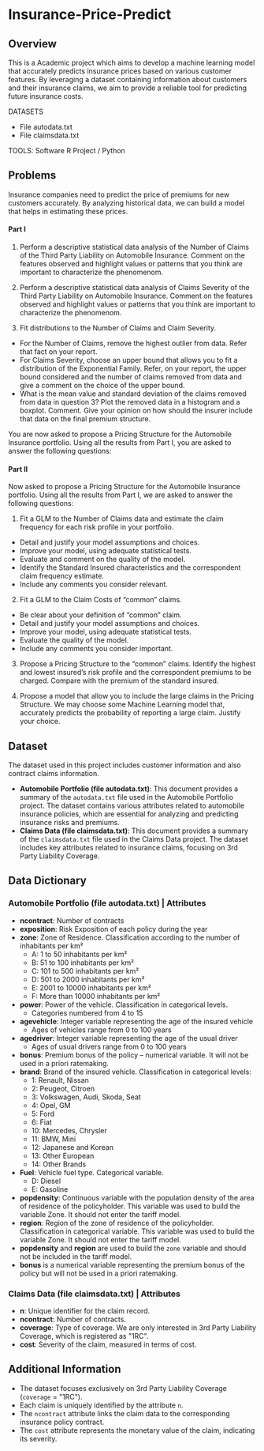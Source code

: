 # Insurance-Price-Predict

## Overview

This is a Academic project which aims to develop a machine learning model that accurately predicts insurance prices based on various customer features. By leveraging a dataset containing information about customers and their insurance claims, we aim to provide a reliable tool for predicting future insurance costs.

DATASETS
 - File autodata.txt
 - File claimsdata.txt

TOOLS: Software R Project / Python


## Problems

Insurance companies need to predict the price of premiums for new customers accurately. By analyzing historical data, we can build a model that helps in estimating these prices.

#### Part I

1. Perform a descriptive statistical data analysis of the Number of Claims of the Third Party Liability on Automobile Insurance. Comment on the features observed and highlight values or patterns that you think are important to characterize the phenomenom.

2. Perform a descriptive statistical data analysis of Claims Severity of the Third Party Liability
on Automobile Insurance. Comment on the features observed and highlight values or patterns
that you think are important to characterize the phenomenom.

3. Fit distributions to the Number of Claims and Claim Severity.
  - For the Number of Claims, remove the highest outlier from data. Refer that fact on your
report.
  - For Claims Severity, choose an upper bound that allows you to fit a distribution of the
Exponential Family. Refer, on your report, the upper bound considered and the number
of claims removed from data and give a comment on the choice of the upper bound.
  - What is the mean value and standard deviation of the claims removed from data in question
3? Plot the removed data in a histogram and a boxplot. Comment. Give your opinion on
how should the insurer include that data on the final premium structure.

You are now asked to propose a Pricing Structure for the Automobile Insurance portfolio.
Using all the results from Part I, you are asked to answer the following questions:

#### Part II

Now asked to propose a Pricing Structure for the Automobile Insurance portfolio.
Using all the results from Part I, we are asked to answer the following questions:

1. Fit a GLM to the Number of Claims data and estimate the claim frequency for each risk profile
in your portfolio.
  - Detail and justify your model assumptions and choices.
  - Improve your model, using adequate statistical tests.
  - Evaluate and comment on the quality of the model.
  - Identify the Standard Insured characteristics and the correspondent claim frequency estimate.
  - Include any comments you consider relevant.

2. Fit a GLM to the Claim Costs of “common” claims.
 - Be clear about your definition of “common” claim.
 - Detail and justify your model assumptions and choices.
 - Improve your model, using adequate statistical tests.
 - Evaluate the quality of the model.
 - Include any comments you consider important.

3. Propose a Pricing Structure to the “common” claims. Identify the highest and lowest insured’s
risk profile and the correspondent premiums to be charged. Compare with the premium of the
standard insured.

5. Propose a model that allow you to include the large claims in the Pricing Structure. We may
choose some Machine Learning model that, accurately predicts the probability of reporting a
large claim. Justify your choice.

## Dataset
The dataset used in this project includes customer information and also contract claims information.

- **Automobile Portfolio (file autodata.txt)**: This document provides a summary of the `autodata.txt` file used in the Automobile Portfolio project. The dataset contains various attributes related to automobile insurance policies, which are essential for analyzing and predicting insurance risks and premiums.
-  **Claims Data (file claimsdata.txt)**: This document provides a summary of the `claimsdata.txt` file used in the Claims Data project. The dataset includes key attributes related to insurance claims, focusing on 3rd Party Liability Coverage.

## Data Dictionary

### Automobile Portfolio (file autodata.txt) | Attributes

- **ncontract**: Number of contracts
- **exposition**: Risk Exposition of each policy during the year
- **zone**: Zone of Residence. Classification according to the number of inhabitants per km²
  - A: 1 to 50 inhabitants per km²
  - B: 51 to 100 inhabitants per km²
  - C: 101 to 500 inhabitants per km²
  - D: 501 to 2000 inhabitants per km²
  - E: 2001 to 10000 inhabitants per km²
  - F: More than 10000 inhabitants per km²
- **power**: Power of the vehicle. Classification in categorical levels.
  - Categories numbered from 4 to 15
- **agevehicle**: Integer variable representing the age of the insured vehicle
  - Ages of vehicles range from 0 to 100 years
- **agedriver**: Integer variable representing the age of the usual driver
  - Ages of usual drivers range from 0 to 100 years
- **bonus**: Premium bonus of the policy – numerical variable. It will not be used in a priori ratemaking.
- **brand**: Brand of the insured vehicle. Classification in categorical levels:
  - 1: Renault, Nissan
  - 2: Peugeot, Citroen
  - 3: Volkswagen, Audi, Skoda, Seat
  - 4: Opel, GM
  - 5: Ford
  - 6: Fiat
  - 10: Mercedes, Chrysler
  - 11: BMW, Mini
  - 12: Japanese and Korean
  - 13: Other European
  - 14: Other Brands
- **Fuel**: Vehicle fuel type. Categorical variable.
  - D: Diesel
  - E: Gasoline
- **popdensity**: Continuous variable with the population density of the area of residence of the policyholder. This variable was used to build the variable Zone. It should not enter the tariff model.
- **region**: Region of the zone of residence of the policyholder. Classification in categorical variable. This variable was used to build the variable Zone. It should not enter the tariff model.
- **popdensity** and **region** are used to build the `zone` variable and should not be included in the tariff model.
- **bonus** is a numerical variable representing the premium bonus of the policy but will not be used in a priori ratemaking.



### Claims Data (file claimsdata.txt) | Attributes

- **n**: Unique identifier for the claim record.
- **ncontract**: Number of contracts.
- **coverage**: Type of coverage. We are only interested in 3rd Party Liability Coverage, which is registered as "1RC".
- **cost**: Severity of the claim, measured in terms of cost.

## Additional Information

- The dataset focuses exclusively on 3rd Party Liability Coverage (`coverage` = "1RC").
- Each claim is uniquely identified by the attribute `n`.
- The `ncontract` attribute links the claim data to the corresponding insurance policy contract.
- The `cost` attribute represents the monetary value of the claim, indicating its severity.
